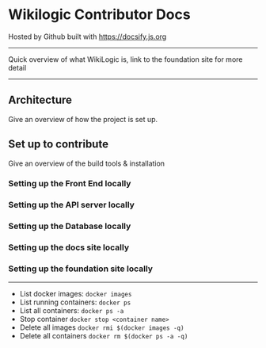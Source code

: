 
# Wikilogic Contributor Docs

Hosted by Github built with https://docsify.js.org

---

Quick overview of what WikiLogic is, link to the foundation site for more detail

---

## Architecture

Give an overview of how the project is set up.

## Set up to contribute

Give an overview of the build tools & installation

### Setting up the Front End locally

### Setting up the API server locally

### Setting up the Database locally

### Setting up the docs site locally

### Setting up the foundation site locally

---

 - List docker images: `docker images`
 - List running containers: `docker ps`
 - List all containers: `docker ps -a`
 - Stop container `docker stop <container name>`
 - Delete all images `docker rmi $(docker images -q)`
 - Delete all containers `docker rm $(docker ps -a -q)`